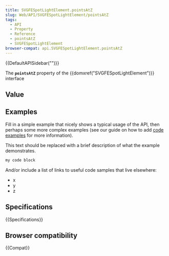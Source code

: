 ```yaml
---
title: SVGFESpotLightElement.pointsAtZ
slug: Web/API/SVGFESpotLightElement/pointsAtZ
tags:
  - API
  - Property
  - Reference
  - pointsAtZ
  - SVGFESpotLightElement
browser-compat: api.SVGFESpotLightElement.pointsAtZ
---
```

{{DefaultAPISidebar("")}}

The **`pointsAtZ`** property of the {{domxref("SVGFESpotLightElement")}} interface 

## Value



## Examples

Fill in a simple example that nicely shows a typical usage of the API, then perhaps some more complex examples (see our guide on how to add [code examples](/en-US/docs/MDN/Contribute/Structures/Code_examples) for more information).

This text should be replaced with a brief description of what the example demonstrates.

```js
my code block
```

And/or include a list of links to useful code samples that live elsewhere:

*   x
*   y
*   z

## Specifications

{{Specifications}}

## Browser compatibility

{{Compat}}


